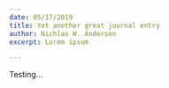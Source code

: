 ```yaml
---
date: 05/17/2019
title: Yet another great journal entry
author: Nichlas W. Andersen
excerpt: Lorem ipsum

---
```

Testing...